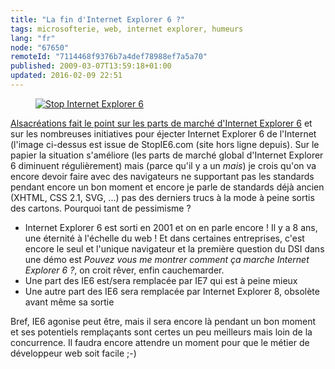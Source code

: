 ```yaml
---
title: "La fin d'Internet Explorer 6 ?"
tags: microsofterie, web, internet explorer, humeurs
lang: "fr"
node: "67650"
remoteId: "7114468f9376b7a4def78988ef7a5a70"
published: 2009-03-07T13:59:18+01:00
updated: 2016-02-09 22:51
---
```

<figure class="object-center"><a href="/images/stop-internet-explorer-6.png"><img src="/images//stop-internet-explorer-6.png" alt="Stop Internet Explorer 6">
</a></figure>


[Alsacréations fait le point sur les parts de marché d'Internet Explorer
6](http://www.alsacreations.com/actu/lire/670-internet-explorer-6-agonise.html)
et sur les nombreuses initiatives pour éjecter Internet Explorer 6 de l'Internet
(l'image ci-dessus est issue de StopIE6.com (site hors ligne depuis). Sur le
papier la situation s'améliore (les parts de marché global d'Internet Explorer 6
diminuent régulièrement) mais (parce qu'il y a un *mais*) je crois qu'on va
encore devoir faire avec des navigateurs ne supportant pas les standards pendant
encore un bon moment et encore je parle de standards déjà
ancien
(XHTML, CSS 2.1, SVG, ...) pas des derniers trucs à la mode à peine sortis des
cartons. Pourquoi tant de pessimisme ?

* Internet Explorer 6 est sorti en 2001 et on en parle encore ! Il y a 8 ans,
  une éternité à l'échelle du web ! Et dans certaines entreprises, c'est encore
  le seul et l'unique navigateur et la première question du DSI dans une démo
  est *Pouvez vous me montrer comment ça marche Internet Explorer 6 ?*, on croit
  rêver, enfin cauchemarder.
* Une part des IE6 est/sera remplacée par IE7 qui est à peine mieux
* Une autre part des IE6 sera remplacée par Internet Explorer 8, obsolète avant
  même sa sortie


Bref, IE6 agonise peut être, mais il sera encore là pendant un bon moment et ses
potentiels remplaçants sont certes un peu meilleurs mais loin de la concurrence.
Il faudra encore attendre un moment pour que le métier de développeur web soit
facile ;-)
